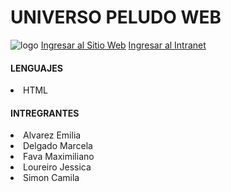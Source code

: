 <h1>UNIVERSO PELUDO WEB</h1>
<img src="https://repository-images.githubusercontent.com/801330910/7fb93fa5-b36b-490d-8be1-7ac7a5a2abd5" alt="logo">
<a href="https://mazo667.github.io/UniversoPeludoWeb/">Ingresar al Sitio Web</a>
<a href="https://mazo667.github.io/UniversoPeludoWeb/intranet/1_consultas.html">Ingresar al Intranet</a>

<h4>LENGUAJES</h4>
<li>HTML</li>

<h4>INTREGRANTES</h4>
<li>Alvarez Emilia</li>
<li>Delgado Marcela</li>
<li>Fava Maximiliano</li>
<li>Loureiro Jessica</li>
<li>Simon Camila</li>
